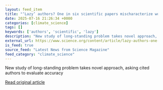 ```yaml
---
layout: feed_item
title: "‘Lazy’ authors? One in six scientific papers mischaracterize work they cite"
date: 2025-07-16 21:26:34 +0000
categories: [climate_science]
tags: []
keywords: ['authors', 'scientific', 'lazy']
description: "New study of long-standing problem takes novel approach, asking cited authors to evaluate accuracy"
external_url: https://www.science.org/content/article/lazy-authors-one-six-scientific-papers-mischaracterize-work-they-cite
is_feed: true
source_feed: "Latest News from Science Magazine"
feed_category: "climate_science"
---
```


New study of long-standing problem takes novel approach, asking cited authors to evaluate accuracy

[Read original article](https://www.science.org/content/article/lazy-authors-one-six-scientific-papers-mischaracterize-work-they-cite)
